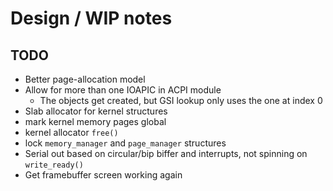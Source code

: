 # Design / WIP notes

## TODO

- Better page-allocation model
- Allow for more than one IOAPIC in ACPI module
  - The objects get created, but GSI lookup only uses the one at index 0
- Slab allocator for kernel structures
- mark kernel memory pages global
- kernel allocator `free()`
- lock `memory_manager` and `page_manager` structures
- Serial out based on circular/bip biffer and interrupts, not spinning on
  `write_ready()`
- Get framebuffer screen working again
